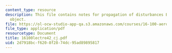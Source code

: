 ```yaml
---
content_type: resource
description: This file contains notes for propagation of disturbances By a moving
  object.
file: https://ol-ocw-studio-app-qa.s3.amazonaws.com/courses/16-100-aerodynamics-fall-2005/2d7918bcf6208f2874dc95ad89895817_16100lectre42_cj.pdf
file_type: application/pdf
resourcetype: Document
title: 16100lectre42_cj.pdf
uid: 2d7918bc-f620-8f28-74dc-95ad89895817
---
```

